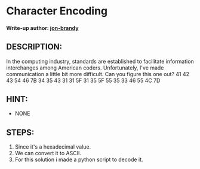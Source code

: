 # Character Encoding
#### Write-up author: [jon-brandy](https://github.com/jon-brandy)
## DESCRIPTION:
In the computing industry, standards are established to facilitate information interchanges among American coders. 
Unfortunately, I've made communication a little bit more difficult. 
Can you figure this one out? 41 42 43 54 46 7B 34 35 43 31 31 5F 31 35 5F 55 35 33 46 55 4C 7D
## HINT:
- NONE
## STEPS:
1. Since it's a hexadecimal value.
2. We can convert it to ASCII.
3. For this solution i made a python script to decode it.

> 
